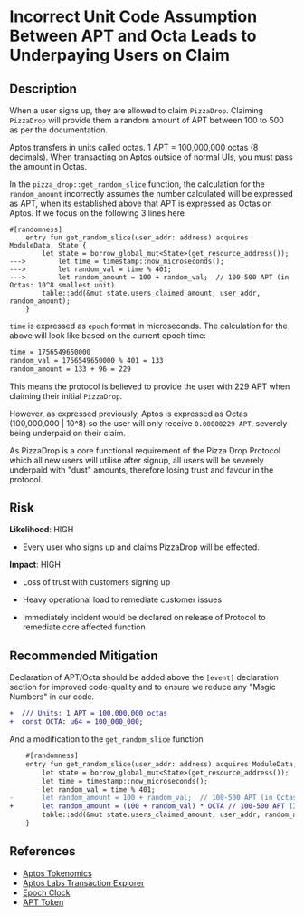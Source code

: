 # Incorrect Unit Code Assumption Between APT and Octa Leads to Underpaying Users on Claim

## Description

When a user signs up, they are allowed to claim `PizzaDrop`. Claiming `PizzaDrop` will provide them a random amount of APT between 100 to 500 as per the documentation.

Aptos transfers in units called octas. 1 APT = 100,000,000 octas (8 decimals). When transacting on Aptos outside of normal UIs, you must pass the amount in Octas.

In the `pizza_drop::get_random_slice` function, the calculation for the `random_amount` incorrectly assumes the number calculated will be expressed as APT, when its established above that APT is expressed as Octas on Aptos. If we focus on the following 3 lines here

```Solidity
#[randomness]
    entry fun get_random_slice(user_addr: address) acquires ModuleData, State {
        let state = borrow_global_mut<State>(get_resource_address());
--->        let time = timestamp::now_microseconds();
--->        let random_val = time % 401;
--->        let random_amount = 100 + random_val;  // 100-500 APT (in Octas: 10^8 smallest unit)
        table::add(&mut state.users_claimed_amount, user_addr, random_amount);
    }
```

`time` is expressed as `epoch` format in microseconds. The calculation for the above will look like based on the current epoch time:

```markdown
time = 1756549650000
random_val = 1756549650000 % 401 = 133 
random_amount = 133 + 96 = 229 
```

This means the protocol is believed to provide the user with 229 APT when claiming their initial `PizzaDrop`.

However, as expressed previously, Aptos is expressed as Octas (100,000,000 | 10^8) so the user will only receive `0.00000229 APT`, severely being underpaid on their claim.

As PizzaDrop is a core functional requirement of the Pizza Drop Protocol which all new users will utilise after signup, all users will be severely underpaid with "dust" amounts, therefore losing trust and favour in the protocol.

## Risk

**Likelihood**: HIGH

* Every user who signs up and claims PizzaDrop will be effected.

**Impact**: HIGH

* Loss of trust with customers signing up

* Heavy operational load to remediate customer issues

* Immediately incident would be declared on release of Protocol to remediate core affected function

## Recommended Mitigation

Declaration of APT/Octa should be added above the `[event]` declaration section for improved code-quality and to ensure we reduce any "Magic Numbers" in our code.

```diff
+  /// Units: 1 APT = 100,000,000 octas
+  const OCTA: u64 = 100_000_000;
```

And a modification to the `get_random_slice` function

```diff
    #[randomness]
    entry fun get_random_slice(user_addr: address) acquires ModuleData, State {
        let state = borrow_global_mut<State>(get_resource_address());
        let time = timestamp::now_microseconds();
        let random_val = time % 401;
-       let random_amount = 100 + random_val;  // 100-500 APT (in Octas: 10^8 smallest unit)
+       let random_amount = (100 + random_val) * OCTA // 100-500 APT (In Octas: 10^8 smallest unit)
        table::add(&mut state.users_claimed_amount, user_addr, random_amount);
    }
```
## References

- [Aptos Tokenomics](https://aptosfoundation.org/currents/aptos-tokenomics-overview)  
- [Aptos Labs Transaction Explorer](https://explorer.aptoslabs.com/?network=mainnet)  
- [Epoch Clock](https://www.epochconverter.com/clock)  
- [APT Token](https://explorer.aptoslabs.com/coin/0x1::aptos_coin::AptosCoin/info?network=mainnet)

